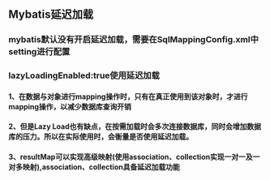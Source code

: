 ## Mybatis延迟加载
### mybatis默认没有开启延迟加载，需要在SqlMappingConfig.xml中setting进行配置
### lazyLoadingEnabled:true使用延迟加载

#### 1、在数据与对象进行mapping操作时，只有在真正使用到该对象时，才进行mapping操作，以减少数据库查询开销
#### 2、但是Lazy Load也有缺点，在按需加载时会多次连接数据库，同时会增加数据库的压力。所以在实际使用时，会衡量是否使用延迟加载。
#### 3、resultMap可以实现高级映射(使用association、collection实现一对一及一对多映射),association、collection具备延迟加载功能
